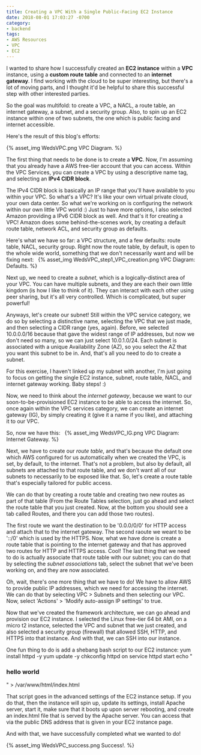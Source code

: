 ```yaml
---
title: Creating a VPC With a Single Public-Facing EC2 Instance
date: 2018-08-01 17:03:27 -0700
category:
- backend
tags: 
- AWS Resources
- VPC
- EC2
---
```


I wanted to share how I successfully created an **EC2 instance** within a **VPC** instance, using a **custom route table** and connected to an **internet gateway**. I find working with the cloud to be super interesting, but there's a lot of moving parts, and I thought it'd be helpful to share this successful step with other interested parties.

So the goal was multifold: to create a VPC, a NACL, a route table, an internet gateway, a subnet, and a security group. Also, to spin up an EC2 instance within one of two subnets, the one which is public facing and internet accessible.

Here's the result of this blog's efforts:
&nbsp;

{% asset_img WedsVPC.png VPC Diagram. %}


The first thing that needs to be done is to create a **VPC**. Now, I'm assuming that you already have a AWS free-tier account that you can access. Within the VPC Services, you can create a VPC by using a descriptive name tag, and selecting an **IPv4 CIDR block**. 

The IPv4 CIDR block is basically an IP range that you'll have available to you within your VPC. So what's a VPC? It's like your own virtual private cloud, your own data center. So what we're working on is configuring the network within our own little VPC world :) Just to have more options, I also selected Amazon providing a IPv6 CIDR block as well. And that's it for creating a VPC! Amazon does some behind-the-scenes work, by creating a default route table, network ACL, and security group as defaults.

Here's what we have so far: a VPC structure, and a few defaults: route table, NACL, security group. Right now the route table, by default, is open to the whole wide world, something that we don't necessarily want and will be fixing next:
&nbsp;
{% asset_img WedsVPC_step1_VPC_creation.png VPC Diagram: Defaults. %}


Next up, we need to create a *subnet*, which is a logically-distinct area of your VPC. You can have multiple subnets, and they are each their own little kingdom (is how I like to think of it). They can interact with each other using peer sharing, but it's all very controlled. Which is complicated, but super powerful!

Anyways, let's create our subnet! Still within the VPC service category, we do so by selecting a distinctive name, selecting the VPC that we just made, and then selecting a CIDR range (yes, again). Before, we selected 10.0.0.0/16 because that gave the widest range of IP addresses, but now we don't need so many, so we can just select 10.0.1.0/24. Each subnet is associated with a unique Availability Zone (AZ), so you select the AZ that you want this subnet to be in. And, that's all you need to do to create a subnet.

For this exercise, I haven't linked up my subnet with another, I'm just going to focus on getting the single EC2 instance, subnet, route table, NACL, and internet gateway working. Baby steps! :) 

Now, we need to think about the *internet gateway*, because we want to our soon-to-be-provisioned EC2 instance to be able to access the internet. So, once again within the VPC services category, we can create an internet gateway (IG), by simply creating it (give it a name if you like), and attaching it to our VPC.

So, now we have this:
&nbsp;
{% asset_img WedsVPC_IG.png VPC Diagram: Internet Gateway. %}

Next, we have to create our *route table*, and that's because the default one which AWS configured for us automatically when we created the VPC, is set, by default, to the internet. That's not a problem, but also by default, all subnets are attached to that route table, and we don't want all of our subnets to necessarily to be exposed like that. So, let's create a route table that's especially tailored for public access.

We can do that by creating a route table and creating two new routes as part of that table (From the Route Tables selection, just go ahead and select the route table that you just created. Now, at the bottom you should see a tab called Routes, and there you can add those two routes).

The first route we want the destination to be '0.0.0/0/0' for HTTP access and attach that to the internet gateway. The second raoute we weant to be '::/0' which is used by the HTTPS. Now, what we have done is create a route table that is pointing to the internet gateway and that has approved two routes for HTTP and HTTPS access. Cool!  The last thing that we need to do is actually associate that route table with our subnet; you can do that by selecting the *subnet associations* tab, select the subnet that we've been working on, and they are now associated.

Oh, wait, there's one more thing that we have to do! We have to allow AWS to provide public IP addresses, which we need for accessing the internet. We can do that by selecting VPC > Subnets and then selecting our VPC. Now, select 'Actions' > 'Modify auto-assign IP settings' to true. 

Now that we've created the framework architecture, we can go ahead and provision our EC2 instance. I selected the Linux free-tier 64 bit AMI, on a micro t2 instance, selected the VPC and subnet that we just created, and also selected a security group (firewall) that allowed SSH, HTTP, and HTTPS into that instance. And with that, we can SSH into our instance.

One fun thing to do is add a shebang bash script to our EC2 instance:
yum install httpd -y 
yum update -y
chkconfig httpd on
service httpd start
echo "<html><h3>hello world</h3></html>" > /var/www/html/index.html

That script goes in the advanced settings of the EC2 instance setup. If you do that, then the instance will spin up, update its settings, install Apache server, start it, make sure that it boots up upon server rebooting, and create an index.html file that is served by the Apache server. You can access that via the public DNS address that is given in your EC2 instance page. 

And with that, we have successfully completed what we wanted to do!
&nbsp;

{% asset_img WedsVPC_success.png Success!. %}






